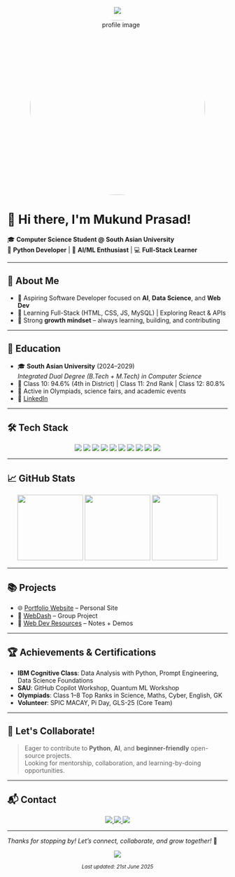 <p align="center">
  <img src="https://readme-typing-svg.demolab.com/?lines=Hey+there!+I'm+Mukund+Prasad+%F0%9F%91%8B;Aspiring+Software+Engineer+%F0%9F%92%BB;Vibe+Coder+in+Web+Dev+%E2%9A%A1;Python+%7C+AI+%7C+IoT+%7C+Frontend+%F0%9F%A7%A0;Open+Source+Enthusiast+%F0%9F%8C%8D;Let%E2%80%99s+Connect+and+Build+Together+%F0%9F%A4%9D;&center=true&vCenter=true&pause=500&width=650&height=50&color=FFFFFF&size=23&repeat=true" />
</p>

<div align="center">
  <img src="https://github.com/user-attachments/assets/2d258a07-2d86-4544-856c-6626282cc7d0" alt="profile image" style="width: 400px; border-radius: 50%; object-fit: cover;"/>
</div>

# 👋 Hi there, I'm Mukund Prasad!

🎓 **Computer Science Student @ South Asian University**  
🐍 **Python Developer** | 🤖 **AI/ML Enthusiast** | 💻 **Full-Stack Learner**

---

## 🚀 About Me

- 🎯 Aspiring Software Developer focused on **AI**, **Data Science**, and **Web Dev**
- 🔧 Learning Full-Stack (HTML, CSS, JS, MySQL) | Exploring React & APIs
- 🌱 Strong **growth mindset** – always learning, building, and contributing

---

## 🏫 Education

- 🎓 **South Asian University** (2024–2029)  
  *Integrated Dual Degree (B.Tech + M.Tech) in Computer Science*  
- 🏅 Class 10: 94.6% (4th in District) | Class 11: 2nd Rank | Class 12: 80.8%  
- 🌟 Active in Olympiads, science fairs, and academic events  
- 🔗 [LinkedIn](https://www.linkedin.com/in/mukund-prasad/)

---

## 🛠️ Tech Stack

<p align="center">
  <img src="https://img.shields.io/badge/Python-black?style=for-the-badge&logo=python&logoColor=white"/>
  <img src="https://img.shields.io/badge/C-black?style=for-the-badge&logo=c&logoColor=white"/>
  <img src="https://img.shields.io/badge/Java-black?style=for-the-badge&logo=java&logoColor=white"/>
  <img src="https://img.shields.io/badge/HTML5-black?style=for-the-badge&logo=html5&logoColor=white"/>
  <img src="https://img.shields.io/badge/CSS3-black?style=for-the-badge&logo=css3&logoColor=white"/>
  <img src="https://img.shields.io/badge/JavaScript-black?style=for-the-badge&logo=javascript&logoColor=white"/>
  <img src="https://img.shields.io/badge/MySQL-black?style=for-the-badge&logo=mysql&logoColor=white"/>
  <img src="https://img.shields.io/badge/GitHub-black?style=for-the-badge&logo=github&logoColor=white"/>
  <img src="https://img.shields.io/badge/Jupyter-black?style=for-the-badge&logo=jupyter&logoColor=white"/>
  <img src="https://img.shields.io/badge/VSCode-black?style=for-the-badge&logo=visualstudiocode&logoColor=white"/>
</p>

---

## 📈 GitHub Stats

<p align="center">
  <img src="https://github-readme-stats.vercel.app/api?username=mukundxplore&show_icons=true&theme=dark" height="150"/>
  <img src="https://github-readme-streak-stats.herokuapp.com/?user=mukundxplore&theme=dark" height="150"/>
  <img src="https://github-readme-stats.vercel.app/api/top-langs/?username=mukundxplore&layout=compact&theme=dark" height="150"/>
</p>

---

## 📚 Projects

- 🌐 [Portfolio Website](https://github.com/MukundXplore/portfolio) – Personal Site  
- 🧩 [WebDash](https://github.com/Neo-Athelios/WebDash) – Group Project  
- 📁 [Web Dev Resources](https://github.com/MukundXplore/Web-Development) – Notes + Demos  

---

## 🏆 Achievements & Certifications

- **IBM Cognitive Class**: Data Analysis with Python, Prompt Engineering, Data Science Foundations  
- **SAU**: GitHub Copilot Workshop, Quantum ML Workshop  
- **Olympiads**: Class 1–8 Top Ranks in Science, Maths, Cyber, English, GK  
- **Volunteer**: SPIC MACAY, Pi Day, GLS-25 (Core Team)

---

## 🤝 Let's Collaborate!

> Eager to contribute to **Python**, **AI**, and **beginner-friendly** open-source projects.  
> Looking for mentorship, collaboration, and learning-by-doing opportunities.

---

## 📬 Contact

<p align="center">
  <a href="https://www.linkedin.com/in/mukund-prasad/" target="_blank">
    <img src="https://img.shields.io/badge/LinkedIn-black?style=for-the-badge&logo=linkedin&logoColor=white" />
  </a>
  <a href="mailto:mukundprasad2005@gmail.com" target="_blank">
    <img src="https://img.shields.io/badge/Gmail-black?style=for-the-badge&logo=gmail&logoColor=white" />
  </a>
  <a href="https://mukundxplore.github.io/profile/contact.html" target="_blank">
    <img src="https://img.shields.io/badge/Contact%20Form-black?style=for-the-badge&logo=formspree&logoColor=white" />
  </a>
</p>

---
_Thanks for stopping by! Let’s connect, collaborate, and grow together!_ 🚀


<p align="center">
  <img src="https://readme-typing-svg.demolab.com/?lines=I+don't+just+write+code+-+I+build+with+belief.;Possibilities+are+infinite.;The+sky+isn't+the+limit+when+footprints+reach+the+moon.+%F0%9F%9A%80%F0%9F%8C%95%E2%9C%A8;&center=true&vCenter=true&pause=700&width=800&height=50&color=FFFFFF&size=22&repeat=true" />
</p>


<p align="center"><sub><i>Last updated: 21st June 2025</i></sub></p>
